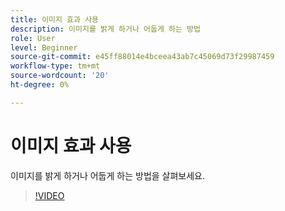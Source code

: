 ```yaml
---
title: 이미지 효과 사용
description: 이미지를 밝게 하거나 어둡게 하는 방법
role: User
level: Beginner
source-git-commit: e45ff88014e4bceea43ab7c45069d73f29987459
workflow-type: tm+mt
source-wordcount: '20'
ht-degree: 0%

---
```


# 이미지 효과 사용

이미지를 밝게 하거나 어둡게 하는 방법을 살펴보세요.

>[!VIDEO](https://video.tv.adobe.com/v/3420223?quality=12&learn=on&hidetitle=true)
